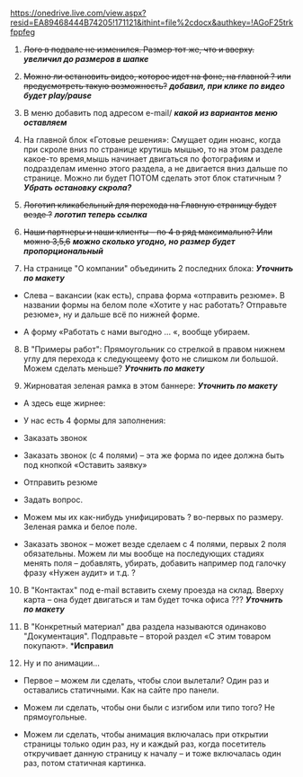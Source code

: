 https://onedrive.live.com/view.aspx?resid=EA89468444B74205!171121&ithint=file%2cdocx&authkey=!AGoF25trkfppfeg

1. ~~Лого в подвале не изменился. Размер тот же, что и вверху.~~ ***увеличил до размеров в шапке***

2. ~~Можно ли остановить видео, которое идет на фоне, на главной ? или предусмотреть такую возможность?~~ ***добавил, при клике по видео будет play/pause***

3. В меню добавить под адресом e-mail/ ***какой из вариантов меню оставляем***

4. На главной блок «Готовые решения»: Смущает один нюанс, когда при скроле вниз по странице крутишь мышью, то на этом разделе какое-то время,мышь начинает двигаться по фотографиям и подразделам именно этого раздела, а не двигается вниз дальше по странице. Можно ли будет ПОТОМ сделать этот блок статичным ? 
***Убрать остановку скрола?***

5. ~~Логотип кликабельный для перехода на Главную страницу будет везде ?~~ ***логотип теперь ссылка***

6. ~~Наши партнеры и наши клиенты – по 4 в ряд максимально? Или можно 3,5,6~~ ***можно сколько угодно, но размер будет пропорциональный***
 
7. На странице "О компании" объединить 2 последних блока: ***Уточнить по макету***

  - Слева – вакансии (как есть), справа форма «отправить резюме». В названии формы на белом поле «Хотите у нас работать? Отправьте резюме», ну и дальше всё по нижней форме.

  - А форму «Работать с нами выгодно … «, вообще убираем.
  
8. В "Примеры работ": Прямоугольник со стрелкой в правом нижнем углу для перехода к следующеему фото не слишком ли большой. Можем сделать меньше? ***Уточнить по макету***

9. Жирноватая зеленая рамка в этом баннере: ***Уточнить по макету***

  - А здесь еще жирнее:

  - У нас есть 4 формы для заполнения:

  - Заказать звонок

  - Заказать звонок (с 4 полями) – эта же форма по идее должна быть под кнопкой «Оставить заявку»

  - Отправить резюме

  - Задать вопрос.

  - Можем мы их как-нибудь унифицировать ? во-первых по размеру. Зеленая рамка и белое поле.

  - Заказать звонок – может везде сделаем с 4 полями, первых 2 поля обязательны. Можем ли мы вообще на последующих стадиях менять поля – добавлять, убирать, добавить например под галочку фразу «Нужен аудит» и т.д. ?

10. В "Контактах" под e-mail вставить схему проезда на склад. Вверху карта – она будет двигаться и там будет точка офиса ??? ***Уточнить по макету***

11. В "Конкретный материал" два раздела называются одинаково "Документация". Подправьте – второй раздел «С этим товаром покупают». ***Исправил**

12. Ну и по анимации…

  - Первое – можем ли сделать, чтобы слои вылетали? Один раз и оставались статичными. Как на сайте про панели.

  - Можем ли сделать, чтобы они были с изгибом или типо того? Не прямоугольные.

  - Можем ли сделать, чтобы анимация включалась при открытии страницы только один раз, ну и каждый раз, когда посетитель откручивает данную страницу к началу – и тоже включалась один раз, потом статичная картинка.